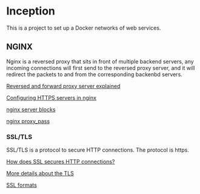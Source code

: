 # Inception

This is a project to set up a Docker networks of web services.

## NGINX

Nginx is a reversed proxy that sits in front of multiple backend servers, any incoming connections will first send to the reversed proxy server, and it will redirect the packets to and from the corresponding backenbd servers.

[Reversed and forward proxy server explained](https://www.cloudflare.com/en-gb/learning/cdn/glossary/reverse-proxy/)

[Configuring HTTPS servers in nginx](https://nginx.org/en/docs/http/configuring_https_servers.html)

[nginx server blocks](https://nginx.org/en/docs/http/ngx_http_core_module.html#server)

[nginx proxy_pass](https://nginx.org/en/docs/http/ngx_http_proxy_module.html#proxy_pass)

### SSL/TLS

SSL/TLS is a protocol to secure HTTP connections. The protocol is https. 

[How does SSL secures HTTP connections?](https://www.youtube.com/watch?v=33VYnE7Bzpk)

[More details about the TLS](https://www.cloudflare.com/en-gb/learning/ssl/how-does-ssl-work/)

[SSL formats](https://serverfault.com/questions/9708/what-is-a-pem-file-and-how-does-it-differ-from-other-openssl-generated-key-file)
